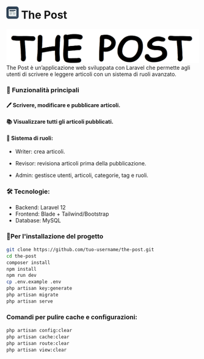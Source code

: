 # ![Dasboard](screenshots/favicon.png) The Post
![Dashboard](screenshots/the-post.png)
The Post è un’applicazione web sviluppata con Laravel che permette agli utenti di scrivere e leggere articoli con un sistema di ruoli avanzato.
### 🎯 Funzionalità principali
#### 🖊️ Scrivere, modificare e pubblicare articoli.
#### 📚 Visualizzare tutti gli articoli pubblicati.
#### 🔑 Sistema di ruoli:
- Writer: crea articoli.

- Revisor: revisiona articoli prima della pubblicazione.

- Admin: gestisce utenti, articoli, categorie, tag e ruoli.
### 🛠️ Tecnologie:
- Backend: Laravel 12
- Frontend: Blade + Tailwind/Bootstrap
- Database: MySQL
### 🚀Per l'installazione del progetto
```bash
git clone https://github.com/tuo-username/the-post.git
cd the-post
composer install
npm install
npm run dev
cp .env.example .env
php artisan key:generate
php artisan migrate 
php artisan serve
```
### Comandi per pulire cache e configurazioni:
```bash
php artisan config:clear
php artisan cache:clear
php artisan route:clear
php artisan view:clear
```
